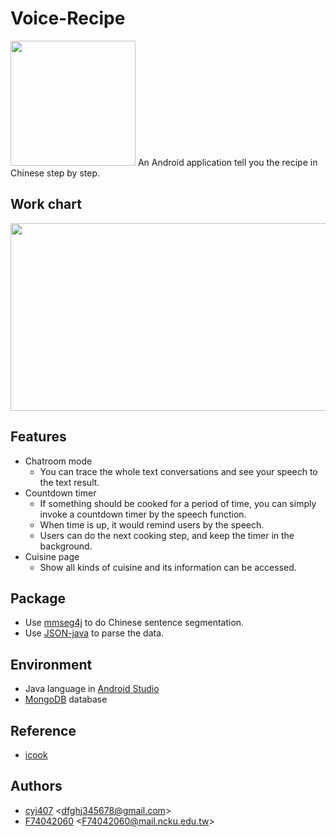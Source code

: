 # Voice-Recipe
<img width="200" height="200" src="https://i.imgur.com/lNLy9r1.png">
An Android application tell you the recipe in Chinese step by step.

## Work chart
<img width="750" height="300" src="https://i.imgur.com/Bs4sfLj.png">

## Features
- Chatroom mode
  - You can trace the whole text conversations and see your speech to the text result.
- Countdown timer
  - If something should be cooked for a period of time, you can simply invoke a countdown timer by the speech function.
  - When time is up, it would remind users by the speech.
  - Users can do the next cooking step, and keep the timer in the background.
- Cuisine page
  - Show all kinds of cuisine and its information can be accessed.

## Package
- Use [mmseg4j](https://github.com/chenlb/mmseg4j-core) to do Chinese sentence segmentation.
- Use [JSON-java](https://github.com/stleary/JSON-java) to parse the data.

## Environment
- Java language in [Android Studio](https://developer.android.com/studio/)
- [MongoDB](https://www.mongodb.com/) database

## Reference
- [icook](https://icook.tw/)

## Authors
- [cyj407](https://github.com/cyj407) <[dfghj345678@gmail.com](mailto:dfghj345678@gmail.com)>
- [F74042060](https://github.com/F74042060) <[F74042060@mail.ncku.edu.tw](mailto:F74042060@mail.ncku.edu.tw)>
